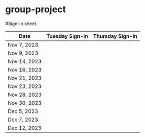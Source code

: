 # group-project

#Sign-in sheet

| Date        | Tuesday Sign-in | Thursday Sign-in |
|-------------|------------------|------------------|
| Nov 7, 2023 |                  |                  |
| Nov 9, 2023 |                  |                  |
| Nov 14, 2023|                  |                  |
| Nov 16, 2023|                  |                  |
| Nov 21, 2023|                  |                  |
| Nov 23, 2023|                  |                  |
| Nov 28, 2023|                  |                  |
| Nov 30, 2023|                  |                  |
| Dec 5, 2023 |                  |                  |
| Dec 7, 2023 |                  |                  |
| Dec 12, 2023|                  |                  |
